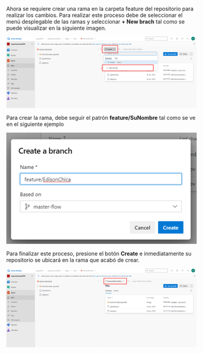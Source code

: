Ahora se requiere crear una rama en la carpeta feature del repositorio para realizar los cambios. Para realizar este proceso debe de seleccionar el menú desplegable de las ramas y seleccionar **+ New brach** tal como se puede visualizar en la siguiente imagen.

![crear-rama](./assets/crear-rama.png)

Para crear la rama, debe seguir el patrón **feature/SuNombre** tal como se ve en el siguiente ejemplo

![crear-rama](./assets/dialogo-crear.png)

Para finalizar este proceso, presione el botón **Create** e inmediatamente su repositorio se ubicará en la rama que acabó de crear. 

![crear-rama](./assets/repositorio-rama.png)